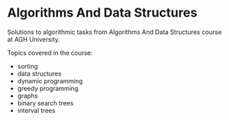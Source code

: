 # Algorithms And Data Structures
Solutions to algorithmic tasks from Algorithms And Data Structures course at AGH University.

Topics covered in the course:
* sorting
* data structures
* dynamic programming
* greedy programming
* graphs
* binary search trees
* interval trees

